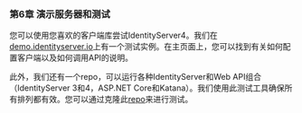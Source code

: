 ### 第6章 演示服务器和测试

您可以使用您喜欢的客户端库尝试IdentityServer4。我们在[demo.identityserver.io](https://demo.identityserver.io/)上有一个测试实例。在主页面上，您可以找到有关如何配置客户端以及如何调用API的说明。   

此外，我们还有一个repo，可以运行各种IdentityServer和Web API组合（IdentityServer 3和4，ASP.NET Core和Katana）。我们使用此测试工具确保所有排列都有效。您可以通过克隆此[repo](https://github.com/IdentityServer/CrossVersionIntegrationTests)来进行测试。 